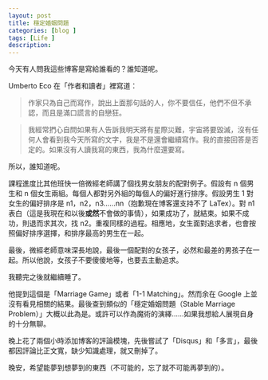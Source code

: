 ```yaml
---
layout: post
title: 穩定婚姻問題
categories: [blog ]
tags: [Life ]
description:
---
```


今天有人問我這些博客是寫給誰看的？誰知道呢。

Umberto Eco 在「作者和讀者」裡寫道：

> 作家只為自己而寫作，說出上面那句話的人，你不要信任，他們不但不承認，而且是滿口謊言的自戀狂。

> 我經常捫心自問如果有人告訴我明天將有星際災難，宇宙將要毀滅，沒有任何人會看到我今天所寫的文字，我是不是還會繼續寫作。我的直接回答是否定的。如果沒有人讀我寫的東西，我為什麼還要寫。

所以，誰知道呢。

課程進度比其他班快一倍微經老師講了個找男女朋友的配對例子。假設有 n 個男生和 n 個女生兩組。每個人都對另外組的每個人的偏好進行排序。假設男生 1 對女生的偏好排序是 n1，n2，n3……nn（抱歉現在博客還支持不了 LaTex）。對 n1 表白（這是我現在和以後**或然**不會做的事情），如果成功了，就結束。如果不成功，則退而求其次，找 n2。重複同樣的過程。相應地，女生面對追求者，也會按照偏好排序選擇，和排序最高的男生在一起。

最後，微經老師意味深長地說，最後一個配對的女孩子，必然和最差的男孩子在一起。所以他說，女孩子不要傻傻地等，也要去主動追求。

我聽完之後就繼續睡了。

他提到這個是「Marriage Game」或者「1-1 Matching」。然而余在 Google 上並沒有看見相關的結果。最後查到類似的「穩定婚姻問題（Stable Marriage Problem）」大概以此為是。或許可以作為魔術的演繹……如果我想給人展現自身的十分無聊。

晚上花了兩個小時添加博客的評論模塊，先後嘗試了「Disqus」和「多言」，最後都因評論比正文寬，缺少知識處理，就又刪掉了。

晚安，希望能夢到想夢到的東西（不可能的，忘了就不可能再夢到的）。
